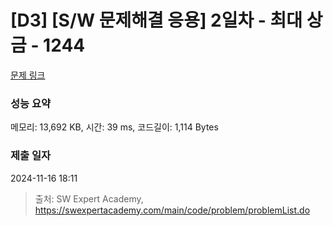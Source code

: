 # [D3] [S/W 문제해결 응용] 2일차 - 최대 상금 - 1244 

[문제 링크](https://swexpertacademy.com/main/code/problem/problemDetail.do?contestProbId=AV15Khn6AN0CFAYD) 

### 성능 요약

메모리: 13,692 KB, 시간: 39 ms, 코드길이: 1,114 Bytes

### 제출 일자

2024-11-16 18:11



> 출처: SW Expert Academy, https://swexpertacademy.com/main/code/problem/problemList.do